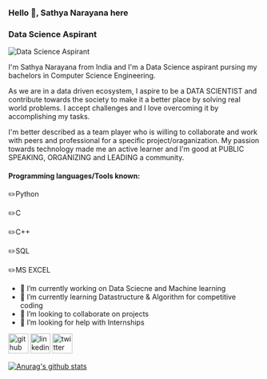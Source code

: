 ### Hello 👋, Sathya Narayana here
### Data Science Aspirant
![Data Science Aspirant](https://blog-assets.freshworks.com/freshservice/wp-content/uploads/2019/01/14142758/Tech-Quotes-01.png)

I'm Sathya Narayana from India and I'm a Data Science aspirant pursing my bachelors in Computer Science Engineering. 

As we are in a data driven ecosystem, I aspire to be a DATA SCIENTIST and contribute towards the society to make it a better place by solving real world problems. I accept challenges and I love overcoming it by accomplishing my tasks.

I'm better described as a team player who is willing to collaborate and work with peers and professional for a specific project/oraganization. My passion towards technology made me an active learner and  I'm good at PUBLIC SPEAKING, ORGANIZING and LEADING a community.

#### Programming languages/Tools known:                              

✏️Python

✏️C

✏️C++ 

✏️SQL

✏️MS EXCEL



- 🔭 I’m currently working on  Data Sciecne and Machine learning 
- 🌱 I’m currently learning Datastructure & Algorithm for competitive coding 
- 👯 I’m looking to collaborate on projects 
- 🤔 I’m looking for help with Internships 


[<img src='https://cdn.jsdelivr.net/npm/simple-icons@3.0.1/icons/github.svg' alt='github' height='40'>](https://github.com/https://github.com/sathya050801)  [<img src='https://cdn.jsdelivr.net/npm/simple-icons@3.0.1/icons/linkedin.svg' alt='linkedin' height='40'>](https://www.linkedin.com/in/https://www.linkedin.com/in/t-sathya-narayana//)  [<img src='https://cdn.jsdelivr.net/npm/simple-icons@3.0.1/icons/twitter.svg' alt='twitter' height='40'>](https://twitter.com/https://twitter.com/TSathya_050801)  

[![Anurag's github stats](https://github-readme-stats.vercel.app/api?username=sathya050801)](https://github.com/anuraghazra/github-readme-stats)


